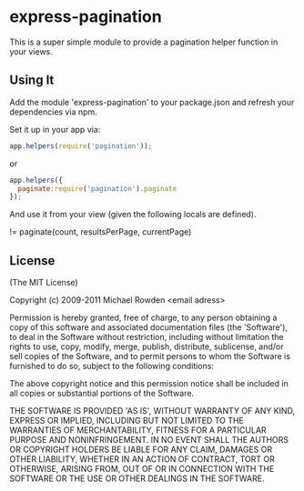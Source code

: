 # express-pagination
This is a super simple module to provide a pagination helper function in
your views.

## Using It
Add the module 'express-pagination' to your package.json and refresh
your dependencies via npm. 

Set it up in your app via:

```javascript
app.helpers(require('pagination'));

```

or 

```javascript
app.helpers({
  paginate:require('pagination').paginate
});

```

And use it from your view (given the following locals are defined).

!= paginate(count, resultsPerPage, currentPage)

## License 

(The MIT License)

Copyright (c) 2009-2011 Michael Rowden &lt;email adress&gt;

Permission is hereby granted, free of charge, to any person obtaining
a copy of this software and associated documentation files (the
'Software'), to deal in the Software without restriction, including
without limitation the rights to use, copy, modify, merge, publish,
distribute, sublicense, and/or sell copies of the Software, and to
permit persons to whom the Software is furnished to do so, subject to
the following conditions:

The above copyright notice and this permission notice shall be
included in all copies or substantial portions of the Software.

THE SOFTWARE IS PROVIDED 'AS IS', WITHOUT WARRANTY OF ANY KIND,
EXPRESS OR IMPLIED, INCLUDING BUT NOT LIMITED TO THE WARRANTIES OF
MERCHANTABILITY, FITNESS FOR A PARTICULAR PURPOSE AND NONINFRINGEMENT.
IN NO EVENT SHALL THE AUTHORS OR COPYRIGHT HOLDERS BE LIABLE FOR ANY
CLAIM, DAMAGES OR OTHER LIABILITY, WHETHER IN AN ACTION OF CONTRACT,
TORT OR OTHERWISE, ARISING FROM, OUT OF OR IN CONNECTION WITH THE
SOFTWARE OR THE USE OR OTHER DEALINGS IN THE SOFTWARE.
